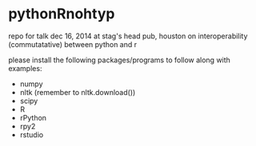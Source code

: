 pythonRnohtyp
=============

repo for talk dec 16, 2014 at stag's head pub, houston on interoperability (commutatative) between python and r

please install the following packages/programs to follow along with examples:

* numpy
* nltk (remember to nltk.download())
* scipy
* R
* rPython
* rpy2
* rstudio

